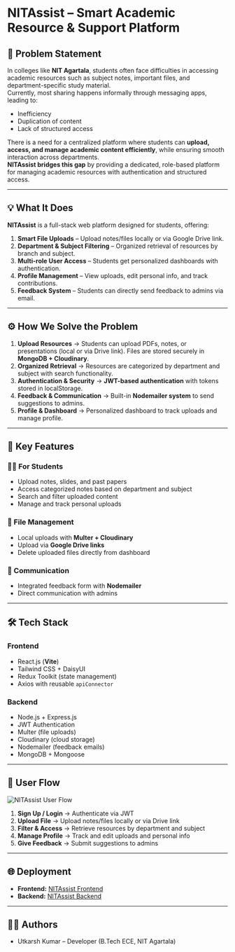 # NITAssist – Smart Academic Resource & Support Platform

## 🚀 Problem Statement
In colleges like **NIT Agartala**, students often face difficulties in accessing academic resources such as subject notes, important files, and department-specific study material.  
Currently, most sharing happens informally through messaging apps, leading to:

- Inefficiency  
- Duplication of content  
- Lack of structured access  

There is a need for a centralized platform where students can **upload, access, and manage academic content efficiently**, while ensuring smooth interaction across departments.  
**NITAssist bridges this gap** by providing a dedicated, role-based platform for managing academic resources with authentication and structured access.

---

## 💡 What It Does
**NITAssist** is a full-stack web platform designed for students, offering:

1. **Smart File Uploads** – Upload notes/files locally or via Google Drive link.  
2. **Department & Subject Filtering** – Organized retrieval of resources by branch and subject.  
3. **Multi-role User Access** – Students get personalized dashboards with authentication.  
4. **Profile Management** – View uploads, edit personal info, and track contributions.  
5. **Feedback System** – Students can directly send feedback to admins via email.

---

## ⚙️ How We Solve the Problem

1. **Upload Resources** → Students can upload PDFs, notes, or presentations (local or via Drive link). Files are stored securely in **MongoDB + Cloudinary**.  
2. **Organized Retrieval** → Resources are categorized by department and subject with search functionality.  
3. **Authentication & Security** → **JWT-based authentication** with tokens stored in localStorage.  
4. **Feedback & Communication** → Built-in **Nodemailer system** to send suggestions to admins.  
5. **Profile & Dashboard** → Personalized dashboard to track uploads and manage profile.

---

## 🌟 Key Features

### 👩‍🎓 For Students
- Upload notes, slides, and past papers  
- Access categorized notes based on department and subject  
- Search and filter uploaded content  
- Manage and track personal uploads  

### 📂 File Management
- Local uploads with **Multer + Cloudinary**  
- Upload via **Google Drive links**  
- Delete uploaded files directly from dashboard  

### 📢 Communication
- Integrated feedback form with **Nodemailer**  
- Direct communication with admins  

---

## 🛠 Tech Stack

### Frontend
- React.js (**Vite**)  
- Tailwind CSS + DaisyUI  
- Redux Toolkit (state management)  
- Axios with reusable `apiConnector`  

### Backend
- Node.js + Express.js  
- JWT Authentication  
- Multer (file uploads)  
- Cloudinary (cloud storage)  
- Nodemailer (feedback emails)  
- MongoDB + Mongoose  

---

## 🔄 User Flow
![NITAssist User Flow](./assets/images/nitassist-flow.png)
1. **Sign Up / Login** → Authenticate via JWT  
2. **Upload File** → Upload notes/files locally or via Drive link  
3. **Filter & Access** → Retrieve resources by department and subject  
4. **Manage Profile** → Track and edit uploads and personal info  
5. **Give Feedback** → Submit suggestions to admins  

---

## 🌐 Deployment
- **Frontend:** [NITAssist Frontend](https://nit-assist.vercel.app/)  
- **Backend:** [NITAssist Backend](https://nit-assist-backend.vercel.app/)  

---

## 👨‍💻 Authors
- Utkarsh Kumar – Developer (B.Tech ECE, NIT Agartala)


